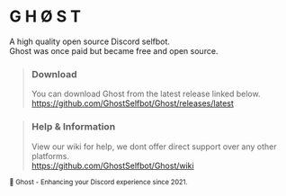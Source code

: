 # G H Ø S T
A high quality open source Discord selfbot.  
Ghost was once paid but became free and open source.  

> ### Download
> You can download Ghost from the latest release linked below.  
> https://github.com/GhostSelfbot/Ghost/releases/latest

> ### Help & Information
> View our wiki for help, we dont offer direct support over any other platforms.  
> https://github.com/GhostSelfbot/Ghost/wiki

<sub>👻 Ghost - Enhancing your Discord experience since 2021.</sub>

